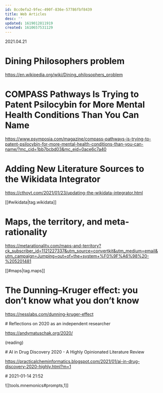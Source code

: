 ```yaml
---
id: 8cc0efa2-9fec-490f-836e-57786fbf8439
title: Web Articles
desc: ''
updated: 1619012811919
created: 1610657531129
---
```

2021.04.21

# Dining Philosophers problem


https://en.wikipedia.org/wiki/Dining_philosophers_problem

# COMPASS Pathways Is Trying to Patent Psilocybin for More Mental Health Conditions Than You Can Name

https://www.psymposia.com/magazine/compass-pathways-is-trying-to-patent-psilocybin-for-more-mental-health-conditions-than-you-can-name/?mc_cid=1bb7bcbd03&mc_eid=0ace6c7a40


# Adding New Literature Sources to the Wikidata Integrator

https://cthoyt.com/2021/01/23/updating-the-wikidata-integrator.html

[[#wikidata|tag.wikidata]]


# Maps, the territory, and meta-rationality

https://metarationality.com/maps-and-territory?ck_subscriber_id=1121227337&utm_source=convertkit&utm_medium=email&utm_campaign=Jumping+out+of+the+system+%F0%9F%A6%98%20-%205201481

[[#maps|tag.maps]]

#  The Dunning–Kruger effect: you don’t know what you don’t know

https://nesslabs.com/dunning-kruger-effect


# Reflections on 2020 as an independent researcher

https://andymatuschak.org/2020/

(reading)


# AI in Drug Discovery 2020 - A Highly Opinionated Literature Review 

https://practicalcheminformatics.blogspot.com/2021/01/ai-in-drug-discovery-2020-highly.html?m=1


# 2021-01-14 21:52

![[tools.mnemonics#prompts,1]]


